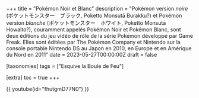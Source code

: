 +++
title = "Pokémon Noir et Blanc"
description = "Pokémon version *noire* (ポケットモンスター　ブラック, Poketto Monsutā Burakku?) et Pokémon version *blanche* (ポケットモンスター　ホワイト, Poketto Monsutā Howaito?), couramment appelés Pokémon Noir et Pokémon Blanc, sont deux éditions du jeu vidéo de rôle de la série Pokémon développé par Game Freak. Elles sont éditées par The Pokémon Company et Nintendo sur la console portable Nintendo DS au Japon en 2010, en Europe et en Amérique du Nord en 2011"
date = 2023-05-27T00:00:00Z
draft = false

[taxonomies]
tags = ["Esquive la Boule de Feu"]

[extra]
toc = true
+++

{{ youtube(id="fhutgmD77N0") }}
